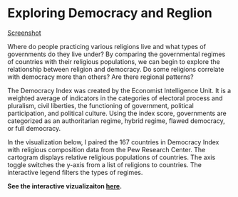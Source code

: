 # Exploring Democracy and Reglion

[Screenshot](https://tlinkner.github.io/representing-diversity/img/screenshot.png)

Where do people practicing various religions live and what types of governments do they live under? By comparing the governmental regimes of countries with their religious populations, we can begin to explore the relationship between religion and democracy. Do some religions correlate with democracy more than others? Are there regional patterns?

The Democracy Index was created by the Economist Intelligence Unit. It is a weighted average of indicators in the categories of electoral process and pluralism, civil liberties, the functioning of government, political participation, and political culture. Using the index score, governments are categorized as an authoritarian regime, hybrid regime, flawed democracy, or full democracy.

In the visualization below, I paired the 167 countries in Democracy Index with religious composition data from the Pew Research Center. The cartogram displays relative religious populations of countries. The axis toggle switches the y-axis from a list of religions to countries. The interactive legend filters the types of regimes.

**See the interactive vizualizaiton <a href="https://tlinkner.github.io/democracy-index/">here</a>.**